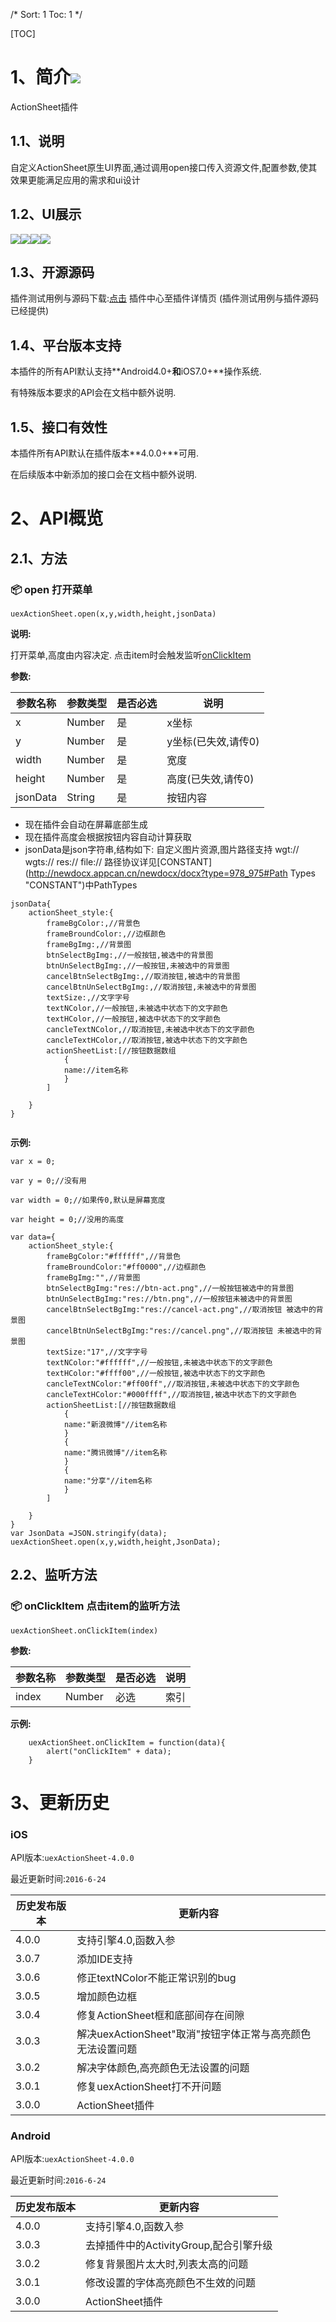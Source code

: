 /*
Sort: 1
Toc: 1
*/

[TOC]
# 1、简介[![](http://appcan-download.oss-cn-beijing.aliyuncs.com/%E5%85%AC%E6%B5%8B%2Fgf.png)]() <ignore>
ActionSheet插件
## 1.1、说明<ignore>
自定义ActionSheet原生UI界面,通过调用open接口传入资源文件,配置参数,使其效果更能满足应用的需求和ui设计
## 1.2、UI展示<ignore>
![](http://plugin.appcan.cn/pluginimg/162850y2015o8u11og.jpg)![](http://plugin.appcan.cn/pluginimg/170136f2015b8u11na.jpg)![](http://plugin.appcan.cn/pluginimg/170127y2015d8y11kf.jpg)![](http://plugin.appcan.cn/pluginimg/165111f2015o8w11la.jpg)

## 1.3、开源源码<ignore>
插件测试用例与源码下载:[点击](http://plugin.appcan.cn/details.html?id=417_index) 插件中心至插件详情页 (插件测试用例与插件源码已经提供)

## 1.4、平台版本支持<ignore>

本插件的所有API默认支持**Android4.0+**和**iOS7.0+**操作系统.

有特殊版本要求的API会在文档中额外说明.

## 1.5、接口有效性<ignore>

本插件所有API默认在插件版本**4.0.0+**可用.

在后续版本中新添加的接口会在文档中额外说明.
# 2、API概览<ignore>

## 2.1、方法<ignore>

### 📦 open 打开菜单

`uexActionSheet.open(x,y,width,height,jsonData)`

**说明:**

打开菜单,高度由内容决定.
点击item时会触发监听[onClickItem](#onClickItem) 

**参数:**

| 参数名称     | 参数类型   | 是否必选 | 说明           |
| -------- | ------ | ---- | ------------ |
| x        | Number | 是    | x坐标          |
| y        | Number | 是    | y坐标(已失效,请传0) |
| width    | Number | 是    | 宽度           |
| height   | Number | 是    | 高度(已失效,请传0)  |
| jsonData | String | 是    | 按钮内容         |

* 现在插件会自动在屏幕底部生成
* 现在插件高度会根据按钮内容自动计算获取
* jsonData是json字符串,结构如下:
  自定义图片资源,图片路径支持 wgt:// wgts:// res:// file://  路径协议详见[CONSTANT](http://newdocx.appcan.cn/newdocx/docx?type=978_975#Path Types "CONSTANT")中PathTypes

```
jsonData{
	actionSheet_style:{
		frameBgColor:,//背景色	
		frameBroundColor:,//边框颜色
		frameBgImg:,//背景图
		btnSelectBgImg:,//一般按钮,被选中的背景图
		btnUnSelectBgImg:,//一般按钮,未被选中的背景图
		cancelBtnSelectBgImg:,//取消按钮,被选中的背景图
		cancelBtnUnSelectBgImg:,//取消按钮,未被选中的背景图
		textSize:,//文字字号
		textNColor,//一般按钮,未被选中状态下的文字颜色
		textHColor,//一般按钮,被选中状态下的文字颜色
		cancleTextNColor,//取消按钮,未被选中状态下的文字颜色
		cancleTextHColor,//取消按钮,被选中状态下的文字颜色
		actionSheetList:[//按钮数据数组
			{
			name://item名称
			}
		]
			
	}
}
	
```



**示例:**

```
var x = 0;
        
var y = 0;//没有用
        
var width = 0;//如果传0,默认是屏幕宽度
        
var height = 0;//没用的高度
        
var data={
	actionSheet_style:{
		frameBgColor:"#ffffff",//背景色	
		frameBroundColor:"#ff0000",//边框颜色
		frameBgImg:"",//背景图
		btnSelectBgImg:"res://btn-act.png",//一般按钮被选中的背景图
		btnUnSelectBgImg:"res://btn.png",//一般按钮未被选中的背景图
		cancelBtnSelectBgImg:"res://cancel-act.png",//取消按钮 被选中的背景图
		cancelBtnUnSelectBgImg:"res://cancel.png",//取消按钮 未被选中的背景图
		textSize:"17",//文字字号
		textNColor:"#ffffff",//一般按钮,未被选中状态下的文字颜色
		textHColor:"#ffff00",//一般按钮,被选中状态下的文字颜色
		cancleTextNColor:"#ff00ff",//取消按钮,未被选中状态下的文字颜色
		cancleTextHColor:"#000ffff",//取消按钮,被选中状态下的文字颜色
		actionSheetList:[//按钮数据数组
			{
			name:"新浪微博"//item名称
			}
			{
			name:"腾讯微博"//item名称
			}
			{
			name:"分享"//item名称
			}
		]
			
	}
} 
var JsonData =JSON.stringify(data);   
uexActionSheet.open(x,y,width,height,JsonData);           

```

## 2.2、监听方法<ignore>

### 📦  onClickItem 点击item的监听方法

`uexActionSheet.onClickItem(index)	`	

**参数:**


| 参数名称  | 参数类型   | 是否必选 | 说明   |
| ----- | ------ | ---- | ---- |
| index | Number | 必选   | 索引   |




**示例:**

```
    uexActionSheet.onClickItem = function(data){
        alert("onClickItem" + data);
    }
```
# 3、更新历史<ignore>

### iOS<ignore>

API版本:`uexActionSheet-4.0.0`

最近更新时间:`2016-6-24`

| 历史发布版本 | 更新内容                                  |
| ------ | ------------------------------------- |
| 4.0.0  | 支持引擎4.0,函数入参                          |
| 3.0.7  | 添加IDE支持                               |
| 3.0.6  | 修正textNColor不能正常识别的bug                |
| 3.0.5  | 增加颜色边框                                |
| 3.0.4  | 修复ActionSheet框和底部间存在间隙                |
| 3.0.3  | 解决uexActionSheet"取消"按钮字体正常与高亮颜色无法设置问题 |
| 3.0.2  | 解决字体颜色,高亮颜色无法设置的问题                    |
| 3.0.1  | 修复uexActionSheet打不开问题                 |
| 3.0.0  | ActionSheet插件                         |

### Android<ignore>

API版本:`uexActionSheet-4.0.0`

最近更新时间:`2016-6-24`

| 历史发布版本 | 更新内容                       |
| ------ | -------------------------- |
| 4.0.0  | 支持引擎4.0,函数入参               |
| 3.0.3  | 去掉插件中的ActivityGroup,配合引擎升级 |
| 3.0.2  | 修复背景图片太大时,列表太高的问题          |
| 3.0.1  | 修改设置的字体高亮颜色不生效的问题          |
| 3.0.0  | ActionSheet插件              |
